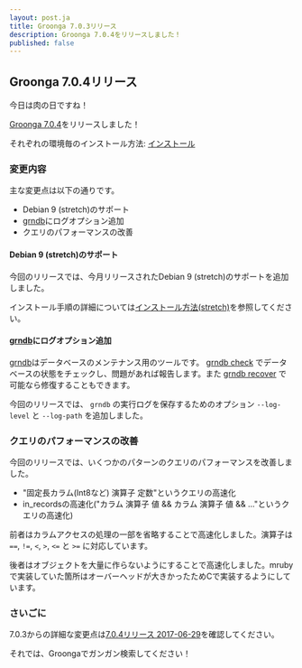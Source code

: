 ```yaml
---
layout: post.ja
title: Groonga 7.0.3リリース
description: Groonga 7.0.4をリリースしました！
published: false
---
```


## Groonga 7.0.4リリース

今日は肉の日ですね！

[Groonga 7.0.4](/ja/docs/news.html#release-7-0-4)をリリースしました！

それぞれの環境毎のインストール方法: [インストール](/ja/docs/install.html)

### 変更内容

主な変更点は以下の通りです。

  * Debian 9 (stretch)のサポート
  * [grndb](/ja/docs/reference/executables/grndb.html)にログオプション追加
  * クエリのパフォーマンスの改善

#### Debian 9 (stretch)のサポート

今回のリリースでは、今月リリースされたDebian 9 (stretch)のサポートを追加しました。

インストール手順の詳細については[インストール方法(stretch)](/ja/docs/install/debian.html#stretch)を参照してください。

#### [grndb](/ja/docs/reference/executables/grndb.html)にログオプション追加

[grndb](/ja/docs/reference/executables/grndb.html)はデータベースのメンテナンス用のツールです。
[grndb check](/ja/docs/reference/executables/grndb.html#check) でデータベースの状態をチェックし、問題があれば報告します。また [grndb recover](/ja/docs/reference/executables/grndb.html#recover) で可能なら修復することもできます。

今回のリリースでは、 `grndb` の実行ログを保存するためのオプション `--log-level` と `--log-path` を追加しました。

### クエリのパフォーマンスの改善

今回のリリースでは、いくつかのパターンのクエリのパフォーマンスを改善しました。

* "固定長カラム(Int8など) 演算子 定数"というクエリの高速化
* in_recordsの高速化("カラム 演算子 値 && カラム 演算子 値 && ..."というクエリの高速化)

前者はカラムアクセスの処理の一部を省略することで高速化しました。演算子は `==`, `!=`, `<`, `>`, `<=` と `>=` に対応しています。

後者はオブジェクトを大量に作らないようにすることで高速化しました。mrubyで実装していた箇所はオーバーヘッドが大きかったためCで実装するようにしています。

### さいごに

7.0.3からの詳細な変更点は[7.0.4リリース 2017-06-29](/ja/docs/news.html#release-7-0-4)を確認してください。

それでは、Groongaでガンガン検索してください！
